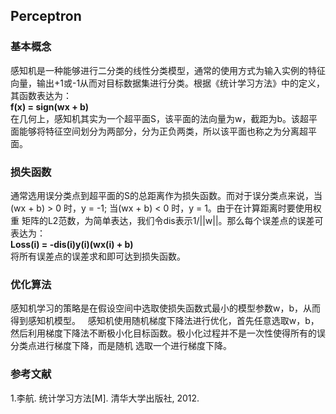 ## Perceptron
### 基本概念
感知机是一种能够进行二分类的线性分类模型，通常的使用方式为输入实例的特征向量，输出+1或-1从而对目标数据集进行分类。根据《统计学习方法》中的定义，其函数表达为：  
**f(x) = sign(wx + b)**  
在几何上，感知机其实为一个超平面S，该平面的法向量为w，截距为b。该超平面能够将特征空间划分为两部分，分为正负两类，所以该平面也称之为分离超平面。

### 损失函数
通常选用误分类点到超平面的S的总距离作为损失函数。而对于误分类点来说，当(wx + b) > 0 时，y = -1; 当(wx + b) < 0 时，y = 1。由于在计算距离时要使用权重
矩阵的L2范数，为简单表达，我们令dis表示1/||w||。那么每个误差点的误差可表达为：  
**Loss(i) = -dis(i)y(i)(wx(i) + b)**  
将所有误差点的误差求和即可达到损失函数。
### 优化算法
感知机学习的策略是在假设空间中选取使损失函数式最小的模型参数w，b，从而得到感知机模型。  
感知机使用随机梯度下降法进行优化，首先任意选取w，b，然后利用梯度下降法不断极小化目标函数。极小化过程并不是一次性使得所有的误分类点进行梯度下降，而是随机
选取一个进行梯度下降。

### 参考文献
1.李航. 统计学习方法[M]. 清华大学出版社, 2012.
